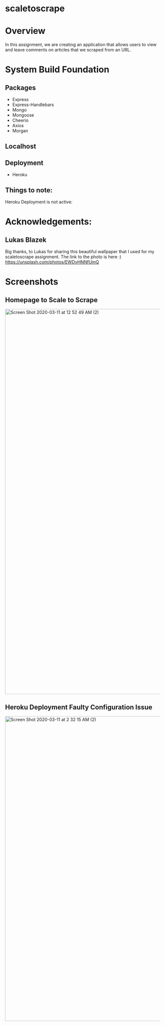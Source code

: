 # scaletoscrape

# Overview

In this assignment, we are creating an application that allows users to view and leave comments on articles that we scraped from an URL. 

# System Build Foundation
## Packages
* Express
* Express-Handlebars
* Mongo
* Mongoose
* Cheerio
* Axios
* Morgan

## Localhost
## Deployment
* Heroku

## Things to note:
Heroku Deployment is not active:


# Acknowledgements:

## Lukas Blazek
Big thanks, to Lukas for sharing this beautiful wallpaper that I used for my scaletoscrape assignment. The link to the photo is here :) https://unsplash.com/photos/EWDvHNNfUmQ


# Screenshots

## Homepage to Scale to Scrape
<img width="1256" alt="Screen Shot 2020-03-11 at 12 52 49 AM (2)" src="https://user-images.githubusercontent.com/55514757/76389093-d91f8600-6340-11ea-8fea-11aba73e3746.png">

## Heroku Deployment Faulty Configuration Issue
<img width="994" alt="Screen Shot 2020-03-11 at 2 32 15 AM (2)" src="https://user-images.githubusercontent.com/55514757/76389098-df156700-6340-11ea-86c7-cf6179f32e8b.png">

